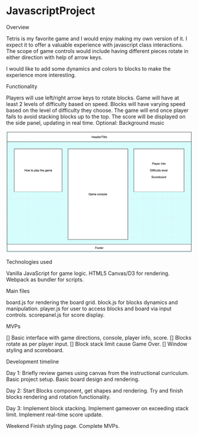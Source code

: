 # JavascriptProject

Overview

Tetris is my favorite game and I would enjoy making my own version of it. I expect it to offer a valuable experience with javascript class interactions. The scope of game controls would include having different pieces rotate in either direction with help of arrow keys.

I would like to add some dynamics and colors to blocks to make the experience more interesting.

Functionality

Players will use left/right arrow keys to rotate blocks.
Game will have at least 2 levels of difficulty based on speed.
Blocks will have varying speed based on the level of difficulty they choose.
The game will end once player fails to avoid stacking blocks up to the top.
The score will be displayed on the side panel, updating in real time.
Optional: Background music


![Wireframe](wireframe.png)

Technologies used

Vanilla JavaScript for game logic.
HTML5 Canvas/D3 for rendering.
Webpack as bundler for scripts.

Main files

board.js for rendering the board grid.
block.js for blocks dynamics and manipulation.
player.js for user to access blocks and board via input controls.
scorepanel.js for score display.

MVPs

 [] Basic interface with game directions, console, player info, score.
 [] Blocks rotate as per player input.
 [] Block stack limit cause Game Over.
 [] Window styling and scoreboard.

Development timeline

Day 1:
 Briefly review games using canvas from the instructional curriculum.
 Basic project setup.
 Basic board design and rendering.

Day 2:
 Start Blocks component, get shapes and rendering.
 Try and finish blocks rendering and rotation functionality.

Day 3:
 Implement block stacking.
 Implement gameover on exceeding stack limit.
 Implement real-time score update.

Weekend
 Finish styling page.
 Complete MVPs.
